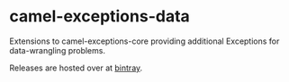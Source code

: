 # camel-exceptions-data
Extensions to camel-exceptions-core providing additional Exceptions for data-wrangling problems.

Releases are hosted over at [bintray](https://bintray.com/capgeminiuk/maven/camel-exceptions-data/view).
